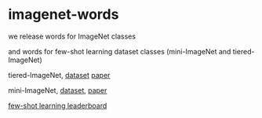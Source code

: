 # imagenet-words
we release words for ImageNet classes

and words for few-shot learning dataset classes (mini-ImageNet and tiered-ImageNet)

tiered-ImageNet, [dataset](https://github.com/renmengye/few-shot-ssl-public) [paper](https://arxiv.org/abs/1803.00676)

mini-ImageNet, [dataset](https://github.com/twitter-research/meta-learning-lstm/), [paper](https://arxiv.org/pdf/1606.04080.pdf)

[few-shot learning leaderboard](https://fewshot.org/miniimagenet.html)

